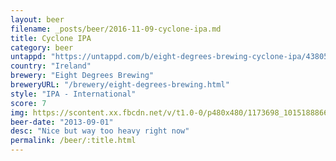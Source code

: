 ```yaml
---
layout: beer
filename: _posts/beer/2016-11-09-cyclone-ipa.md
title: Cyclone IPA
category: beer
untappd: "https://untappd.com/b/eight-degrees-brewing-cyclone-ipa/438052"
country: "Ireland"
brewery: "Eight Degrees Brewing"
breweryURL: "/brewery/eight-degrees-brewing.html"
style: "IPA - International"
score: 7
img: https://scontent.xx.fbcdn.net/v/t1.0-0/p480x480/1173698_10151888668208745_564925063_n.jpg?_nc_cat=104&_nc_ht=scontent.xx&oh=4574e5b64e5660f6840148ca4a013968&oe=5C7087CC
beer-date: "2013-09-01"
desc: "Nice but way too heavy right now"
permalink: /beer/:title.html
---
```

